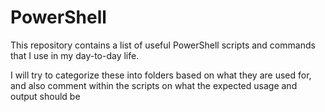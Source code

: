 # PowerShell

This repository contains a list of useful PowerShell scripts and commands that I use in my day-to-day life.

I will try to categorize these into folders based on what they are used for, and also comment within the scripts on what the expected usage and output should be
